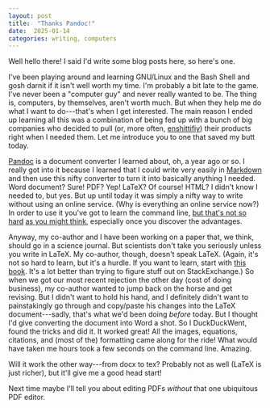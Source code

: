 ```yaml
---
layout: post
title:  "Thanks Pandoc!"
date:  2025-01-14 
categories: writing, computers
---
```


Well hello there!
I said I'd write some blog posts here, so here's one.

I've been playing around and learning GNU/Linux and the Bash Shell and gosh darnit if it isn't well worth my time.
I'm probably a bit late to the game.
I've never been a "computer guy" and never really wanted to be.
The thing is, computers, by themselves, aren't worth much.
But when they help me do what I want to do---that's when I get interested.
The main reason I ended up learning all this was a combination of being fed up with a bunch of big companies who decided to pull (or, more often, [enshittifiy](https://pluralistic.net/2022/11/28/enshittification/)) their products right when I needed them.
Let me introduce you to one that saved my butt today.

[Pandoc](https://pandoc.org/) is a document converter I learned about, oh, a year ago or so.
I really got into it because I learned that I could write very easily in [Markdown](https://programminghistorian.org/en/lessons/sustainable-authorship-in-plain-text-using-pandoc-and-markdow) and then use this nifty converter to turn it into basically anything I needed.
Word document?
Sure!
PDF?
Yep!
LaTeX?
Of course!
HTML?
I didn't know I needed to, but yes.
But up until today it was simply a nifty way to write without using an online service.
(Why is everything an online service now?)
In order to use it you've got to learn the command line, [but that's not so hard](https://programminghistorian.org/en/lessons/intro-to-powershell) [as you might think](https://programminghistorian.org/en/lessons/intro-to-bash), especially once you discover the advantages.

Anyway, my co-author and I have been working on a paper that, we think, should go in a science journal.
But scientists don't take you seriously unless you write in LaTeX.
My co-author, though, doesn't speak LaTeX.
(Again, it's not so hard to learn, but it's a hurdle.
If you want to learn, start with [this book](https://tobi.oetiker.ch/lshort/lshort.pdf).
It's a lot better than trying to figure stuff out on StackExchange.)
So when we got our most recent rejection the other day (cost of doing business), my co-author wanted to jump back on the horse and get revising.
But I didn't want to hold his hand, and I definitely didn't want to painstakingly go through and copy/paste his changes into the LaTeX document---sadly, that's what we'd been doing *before* today.
But I thought I'd give converting the document into Word a shot.
So I DuckDuckWent, found the tricks and did it.
It worked great!
All the images, equations, citations, and (most of the) formatting came along for the ride!
What would have taken me hours took a few seconds on the command line.
Amazing.

Will it work the other way---from docx to tex?
Probably not as well (LaTeX is just richer), but it'll give me a good head start!

Next time maybe I'll tell you about editing PDFs *without* that one ubiquitous PDF editor.
